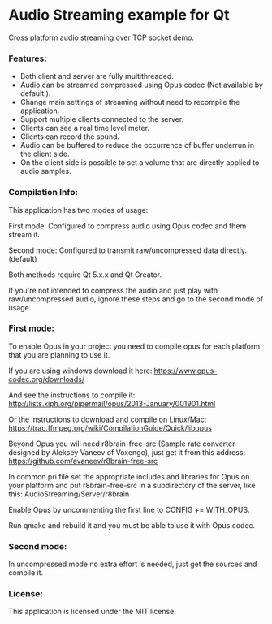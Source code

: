 # Audio Streaming example for Qt

Cross platform audio streaming over TCP socket demo.

### Features:

* Both client and server are fully multithreaded.
* Audio can be streamed compressed using Opus codec (Not available by default.).
* Change main settings of streaming without need to recompile the application.
* Support multiple clients connected to the server.
* Clients can see a real time level meter.
* Clients can record the sound.
* Audio can be buffered to reduce the occurrence of buffer underrun in the client side.
* On the client side is possible to set a volume that are directly applied to audio samples.

### Compilation Info:

This application has two modes of usage: 

First mode: Configured to compress audio using Opus codec and them stream it.

Second mode: Configured to transmit raw/uncompressed data directly. (default)

Both methods require Qt 5.x.x and Qt Creator.

If you're not intended to compress the audio and just play with raw/uncompressed audio, ignore these steps and go to the second mode of usage.

### First mode: 

To enable Opus in your project you need to compile opus for each platform that you are planning to use it.

If you are using windows download it here: https://www.opus-codec.org/downloads/

And see the instructions to compile it: http://lists.xiph.org/pipermail/opus/2013-January/001901.html

Or the instructions to download and compile on Linux/Mac: https://trac.ffmpeg.org/wiki/CompilationGuide/Quick/libopus

Beyond Opus you will need r8brain-free-src (Sample rate converter designed by Aleksey Vaneev of Voxengo), just get it from this address: https://github.com/avaneev/r8brain-free-src

In common.pri file set the appropriate includes and libraries for Opus on your platform and put r8brain-free-src in a subdirectory of the server, like this:
AudioStreaming/Server/r8brain

Enable Opus by uncommenting the first line to CONFIG += WITH_OPUS.

Run qmake and rebuild it and you must be able to use it with Opus codec.

### Second mode:

In uncompressed mode no extra effort is needed, just get the sources and compile it.

### License:
This application is licensed under the MIT license.
